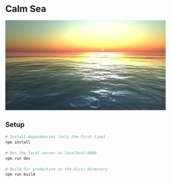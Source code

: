 # Calm Sea
![Calm sea](https://raw.githubusercontent.com/AXLRSR/three-calm-sea/master/static/social/share-1280x720.png)

## Setup
``` bash
# Install dependencies (only the first time)
npm install

# Run the local server at localhost:8080
npm run dev

# Build for production in the dist/ directory
npm run build
```
